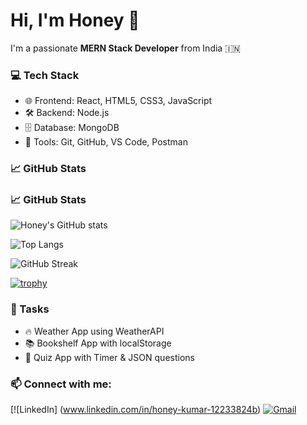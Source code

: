# Hi, I'm Honey 👋

I'm a passionate **MERN Stack Developer** from India 🇮🇳

### 💻 Tech Stack
- 🌐 Frontend: React, HTML5, CSS3, JavaScript
- 🛠 Backend: Node.js
- 🗄️ Database: MongoDB
- 🧰 Tools: Git, GitHub, VS Code, Postman

### 📈 GitHub Stats
### 📈 GitHub Stats
![Honey's GitHub stats](https://github-readme-stats.vercel.app/api?username=QweetAadfg&show_icons=true&theme=radical)

![Top Langs](https://github-readme-stats.vercel.app/api/top-langs/?username=QweetAadfg&layout=compact&theme=radical)

![GitHub Streak](https://github-readme-streak-stats.herokuapp.com/?user=QweetAadfg&theme=radical)

[![trophy](https://github-profile-trophy.vercel.app/?username=QweetAadfg&theme=onedark)](https://github.com/ryo-ma/github-profile-trophy)


### 🔭 Tasks
- 🔥 Weather App using WeatherAPI
- 📚 Bookshelf App with localStorage
- 📝 Quiz App with Timer & JSON questions

### 📫 Connect with me:
[![LinkedIn] (www.linkedin.com/in/honey-kumar-12233824b)
[![Gmail](https://img.shields.io/badge/-Gmail-red?style=flat-square&logo=gmail)](mailto:hk9484678@gmail.com)

